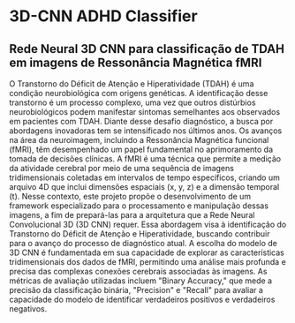 # 3D-CNN ADHD Classifier

## Rede Neural 3D CNN para classificação de TDAH em imagens de Ressonância Magnética fMRI

O Transtorno do Déficit de Atenção e Hiperatividade (TDAH) é uma condição neurobiológica com origens genéticas. A identificação desse transtorno é um processo complexo, uma vez que outros distúrbios neurobiológicos podem manifestar sintomas semelhantes aos observados em pacientes com TDAH. Diante desse desafio diagnóstico, a busca por abordagens inovadoras tem se intensificado nos últimos anos. 
Os avanços na área da neuroimagem, incluindo a Ressonância Magnética funcional (fMRI), têm desempenhado um papel fundamental no aprimoramento da tomada de decisões clínicas. A fMRI é uma técnica que permite a medição da atividade cerebral por meio de uma sequência de imagens tridimensionais coletadas em intervalos de tempo específicos, criando um arquivo 4D que inclui dimensões espaciais (x, y, z) e a dimensão temporal (t). Nesse contexto, este projeto propõe o desenvolvimento de um framework especializado para o processamento e manipulação dessas imagens, a fim de prepará-las para a arquitetura que a Rede Neural Convolucional 3D (3D CNN) requer. 
Essa abordagem visa à identificação do Transtorno do Déficit de Atenção e Hiperatividade, buscando contribuir para o avanço do processo de diagnóstico atual. A escolha do modelo de 3D CNN é fundamentada em sua capacidade de explorar as características tridimensionais dos dados de fMRI, permitindo uma análise mais profunda e precisa das complexas conexões cerebrais associadas às imagens. As métricas de avaliação utilizadas incluem "Binary Accuracy," que mede a precisão da classificação binária, "Precision" e "Recall" para avaliar a capacidade do modelo de identificar verdadeiros positivos e verdadeiros negativos.
